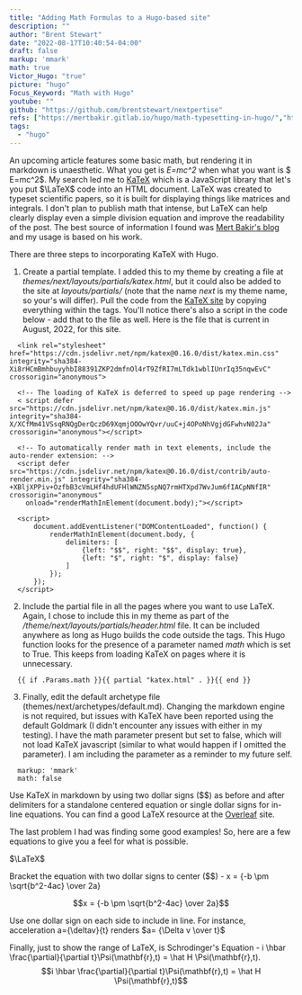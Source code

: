 ```yaml
---
title: "Adding Math Formulas to a Hugo-based site"
description: ""
author: "Brent Stewart"
date: "2022-08-17T10:40:54-04:00"
draft: false
markup: 'mmark'
math: true
Victor_Hugo: "true"
picture: "hugo"
Focus_Keyword: "Math with Hugo"
youtube: ""
github: "https://github.com/brentstewart/nextpertise"
refs: ["https://mertbakir.gitlab.io/hugo/math-typesetting-in-hugo/","https://katex.org/docs/browser.html","https://www.overleaf.com/learn/latex/Mathematical_expressions"]
tags:
  - "hugo"
---
```


An upcoming article features some basic math, but rendering it in markdown is unaesthetic.  What you get is _E=mc^2_ when what you want is $ E=mc^2$.  My search led me to [KaTeX](https://katex.org/) which is a JavaScript library that let's you put $\LaTeX$ code into an HTML document.  LaTeX was created to typeset scientific papers, so it is built for displaying things like matrices and integrals.  I don't plan to publish math that intense, but LaTeX can help clearly display even a simple division equation and improve the readability of the post.  The best source of information I found was [Mert Bakir's blog](https://mertbakir.gitlab.io/hugo/math-typesetting-in-hugo/) and my usage is based on his work.

There are three steps to incorporating KaTeX with Hugo.
1. Create a partial template.  I added this to my theme by creating a file at _themes/next/layouts/partials/katex.html_, but it could also be added to the site at _layouts/partials/_ (note that the name _next_ is my theme name, so your's will differ).  Pull the code from the [KaTeX site](https://katex.org/docs/browser.html) by copying everything within the <head> tags.  You'll notice there's also a script in the code below - add that to the file as well.  Here is the file that is current in August, 2022, for this site.

```
  <link rel="stylesheet" href="https://cdn.jsdelivr.net/npm/katex@0.16.0/dist/katex.min.css" integrity="sha384-Xi8rHCmBmhbuyyhbI88391ZKP2dmfnOl4rT9ZfRI7mLTdk1wblIUnrIq35nqwEvC" crossorigin="anonymous">

  <!-- The loading of KaTeX is deferred to speed up page rendering -->
  < script defer src="https://cdn.jsdelivr.net/npm/katex@0.16.0/dist/katex.min.js" integrity="sha384-X/XCfMm41VSsqRNQgDerQczD69XqmjOOOwYQvr/uuC+j4OPoNhVgjdGFwhvN02Ja" crossorigin="anonymous"></script>

  <!-- To automatically render math in text elements, include the auto-render extension: -->
  <script defer src="https://cdn.jsdelivr.net/npm/katex@0.16.0/dist/contrib/auto-render.min.js" integrity="sha384-+XBljXPPiv+OzfbB3cVmLHf4hdUFHlWNZN5spNQ7rmHTXpd7WvJum6fIACpNNfIR" crossorigin="anonymous"
    onload="renderMathInElement(document.body);"></script>

  <script>
      document.addEventListener("DOMContentLoaded", function() {
          renderMathInElement(document.body, {
              delimiters: [
                  {left: "$$", right: "$$", display: true},
                  {left: "$", right: "$", display: false}
              ]
          });
      });
  </script>
```

2. Include the partial file in all the pages where you want to use LaTeX.  Again, I chose to include this in my theme as part of the _/theme/next/layouts/partials/header.html_ file.  It can be included anywhere as long as Hugo builds the code outside the <body> tags.  This Hugo function looks for the presence of a parameter named _math_ which is set to True.  This keeps from loading KaTeX on pages where it is unnecessary.
```
  {{ if .Params.math }}{{ partial "katex.html" . }}{{ end }}
```

3. Finally, edit the default archetype file (themes/next/archetypes/default.md).  Changing the markdown engine is not required, but issues with KaTeX have been reported using the default Goldmark (I didn't encounter any issues with either in my testing).  I have the math parameter present but set to false, which will not load KaTeX javascript (similar to what would happen if I omitted the parameter).  I am including the parameter as a reminder to my future self.
```
  markup: 'mmark'
  math: false
```

Use KaTeX in markdown by using two dollar signs ($$) as before and after delimiters for a standalone centered equation or single dollar signs for in-line equations.
You can find a good LaTeX resource at the [Overleaf](https://www.overleaf.com/learn/latex/Mathematical_expressions) site.

The last problem I had was finding some good examples!  So, here are a few equations to give you a feel for what is possible.

$\LaTeX$  

Bracket the equation with two dollar signs to center ($$) - x = {-b \pm \sqrt{b^2-4ac} \over 2a}

$$x = {-b \pm \sqrt{b^2-4ac} \over 2a}$$

Use one dollar sign on each side to include in line.  For instance, acceleration a={\deltav}{t} renders $a= {\Delta v \over t}$

Finally, just to show the range of LaTeX, is Schrodinger's Equation - i \hbar \frac{\partial}{\partial t}\Psi(\mathbf{r},t) = \hat H \Psi(\mathbf{r},t).
$$i \hbar \frac{\partial}{\partial t}\Psi(\mathbf{r},t) = \hat H \Psi(\mathbf{r},t)$$
